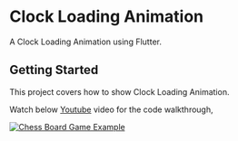 # Clock Loading Animation

A Clock Loading Animation using Flutter.

## Getting Started

This project covers how to show Clock Loading Animation. 

Watch below [Youtube](https://www.youtube.com/watch?v=12Rd1pD-y4w) video for the code walkthrough,

[![Chess Board Game Example](https://img.youtube.com/vi/12Rd1pD-y4w/0.jpg)](https://www.youtube.com/watch?v=12Rd1pD-y4w)

